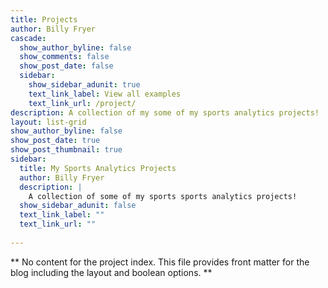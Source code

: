 ```yaml
---
title: Projects
author: Billy Fryer
cascade:
  show_author_byline: false
  show_comments: false
  show_post_date: false
  sidebar:
    show_sidebar_adunit: true
    text_link_label: View all examples
    text_link_url: /project/
description: A collection of my some of my sports analytics projects!
layout: list-grid
show_author_byline: false
show_post_date: true
show_post_thumbnail: true
sidebar:
  title: My Sports Analytics Projects
  author: Billy Fryer
  description: |
    A collection of some of my sports sports analytics projects!
  show_sidebar_adunit: false
  text_link_label: ""
  text_link_url: ""
  
---
```



** No content for the project index. This file provides front matter for the blog including the layout and boolean options. **
